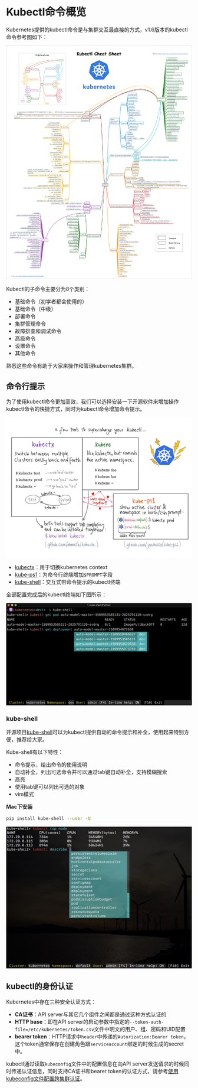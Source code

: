 # Kubectl命令概览

Kubernetes提供的kubectl命令是与集群交互最直接的方式，v1.6版本的kubectl命令参考图如下：

![kubectl cheatsheet](../images/kubernetes-kubectl-cheatsheet.png)

Kubectl的子命令主要分为8个类别：

- 基础命令（初学者都会使用的）
- 基础命令（中级）
- 部署命令
- 集群管理命令
- 故障排查和调试命令
- 高级命令
- 设置命令
- 其他命令

熟悉这些命令有助于大家来操作和管理kubernetes集群。

## 命令行提示

为了使用kubectl命令更加高效，我们可以选择安装一下开源软件来增加操作kubectl命令的快捷方式，同时为kubectl命令增加命令提示。

![增加kubeclt命令的工具（图片来自网络）](../images/tools-to-supercharge-kubectl.jpg)

- [kubectx](https://github.com/ahmetb/kubectx)：用于切换kubernetes context
- [kube-ps1](https://github.com/jonmosco/kube-ps1)：为命令行终端增加`$PROMPT`字段
- [kube-shell](https://github.com/cloudnativelabs/kube-shell)：交互式带命令提示的kubectl终端

全部配置完成后的kubectl终端如下图所示：

![增强的kubectl命令](../images/supercharged-kubectl.jpg)

### kube-shell

开源项目[kube-shell](https://github.com/cloudnativelabs/kube-shell)可以为kubectl提供自动的命令提示和补全，使用起来特别方便，推荐给大家。

Kube-shell有以下特性：

- 命令提示，给出命令的使用说明
- 自动补全，列出可选命令并可以通过tab键自动补全，支持模糊搜索
- 高亮
- 使用tab键可以列出可选的对象
- vim模式

**Mac下安装**

```bash
pip install kube-shell --user -U
```

![kube-shell页面](../images/kube-shell.jpg)

## kubectl的身份认证

Kubernetes中存在三种安全认证方式：

- **CA证书**：API server与其它几个组件之间都是通过这种方式认证的
- **HTTP base**：即在API server的启动参数中指定的`--token-auth-file=/etc/kubernetes/token.csv`文件中明文的用户、组、密码和UID配置
- **bearer token**：HTTP请求中`header`中传递的`Autorization:Bearer token`，这个token通常保存在创建角色跟`serviceaccount`绑定的时候生成的secret中。

kubectl通过读取`kubeconfig`文件中的配置信息在向API server发送请求的时候同时传递认证信息，同时支持CA证书和bearer token的认证方式，请参考[使用kubeconfig文件配置跨集群认证](../guide/authenticate-across-clusters-kubeconfig.md)。